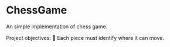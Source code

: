 # ChessGame

An simple implementation of chess game.

Project objectives:
:black_square_button: Each piece must identify where it can move.
